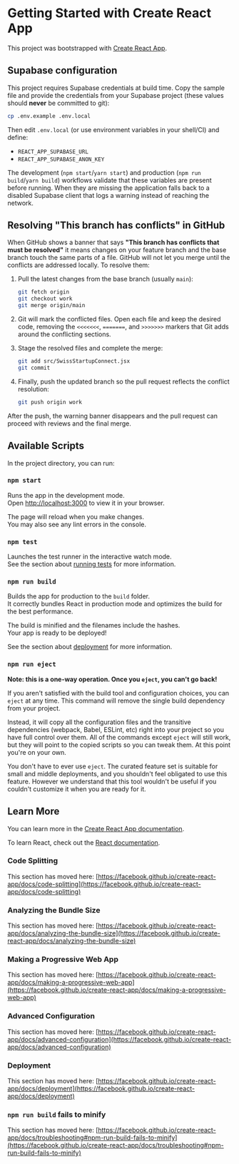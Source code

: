 # Getting Started with Create React App

This project was bootstrapped with [Create React App](https://github.com/facebook/create-react-app).

## Supabase configuration

This project requires Supabase credentials at build time. Copy the sample file and provide the
credentials from your Supabase project (these values should **never** be committed to git):

```bash
cp .env.example .env.local
```

Then edit `.env.local` (or use environment variables in your shell/CI) and define:

- `REACT_APP_SUPABASE_URL`
- `REACT_APP_SUPABASE_ANON_KEY`

The development (`npm start`/`yarn start`) and production (`npm run build`/`yarn build`) workflows
validate that these variables are present before running. When they are missing the application falls
back to a disabled Supabase client that logs a warning instead of reaching the network.

## Resolving "This branch has conflicts" in GitHub

When GitHub shows a banner that says **"This branch has conflicts that must be resolved"** it means
changes on your feature branch and the base branch touch the same parts of a file. GitHub will not
let you merge until the conflicts are addressed locally. To resolve them:

1. Pull the latest changes from the base branch (usually `main`):

   ```bash
   git fetch origin
   git checkout work
   git merge origin/main
   ```

2. Git will mark the conflicted files. Open each file and keep the desired code, removing the
   `<<<<<<<`, `=======`, and `>>>>>>>` markers that Git adds around the conflicting sections.

3. Stage the resolved files and complete the merge:

   ```bash
   git add src/SwissStartupConnect.jsx
   git commit
   ```

4. Finally, push the updated branch so the pull request reflects the conflict resolution:

   ```bash
   git push origin work
   ```

After the push, the warning banner disappears and the pull request can proceed with reviews and the
final merge.

## Available Scripts

In the project directory, you can run:

### `npm start`

Runs the app in the development mode.\
Open [http://localhost:3000](http://localhost:3000) to view it in your browser.

The page will reload when you make changes.\
You may also see any lint errors in the console.

### `npm test`

Launches the test runner in the interactive watch mode.\
See the section about [running tests](https://facebook.github.io/create-react-app/docs/running-tests) for more information.

### `npm run build`

Builds the app for production to the `build` folder.\
It correctly bundles React in production mode and optimizes the build for the best performance.

The build is minified and the filenames include the hashes.\
Your app is ready to be deployed!

See the section about [deployment](https://facebook.github.io/create-react-app/docs/deployment) for more information.

### `npm run eject`

**Note: this is a one-way operation. Once you `eject`, you can't go back!**

If you aren't satisfied with the build tool and configuration choices, you can `eject` at any time. This command will remove the single build dependency from your project.

Instead, it will copy all the configuration files and the transitive dependencies (webpack, Babel, ESLint, etc) right into your project so you have full control over them. All of the commands except `eject` will still work, but they will point to the copied scripts so you can tweak them. At this point you're on your own.

You don't have to ever use `eject`. The curated feature set is suitable for small and middle deployments, and you shouldn't feel obligated to use this feature. However we understand that this tool wouldn't be useful if you couldn't customize it when you are ready for it.

## Learn More

You can learn more in the [Create React App documentation](https://facebook.github.io/create-react-app/docs/getting-started).

To learn React, check out the [React documentation](https://reactjs.org/).

### Code Splitting

This section has moved here: [https://facebook.github.io/create-react-app/docs/code-splitting](https://facebook.github.io/create-react-app/docs/code-splitting)

### Analyzing the Bundle Size

This section has moved here: [https://facebook.github.io/create-react-app/docs/analyzing-the-bundle-size](https://facebook.github.io/create-react-app/docs/analyzing-the-bundle-size)

### Making a Progressive Web App

This section has moved here: [https://facebook.github.io/create-react-app/docs/making-a-progressive-web-app](https://facebook.github.io/create-react-app/docs/making-a-progressive-web-app)

### Advanced Configuration

This section has moved here: [https://facebook.github.io/create-react-app/docs/advanced-configuration](https://facebook.github.io/create-react-app/docs/advanced-configuration)

### Deployment

This section has moved here: [https://facebook.github.io/create-react-app/docs/deployment](https://facebook.github.io/create-react-app/docs/deployment)

### `npm run build` fails to minify

This section has moved here: [https://facebook.github.io/create-react-app/docs/troubleshooting#npm-run-build-fails-to-minify](https://facebook.github.io/create-react-app/docs/troubleshooting#npm-run-build-fails-to-minify)
